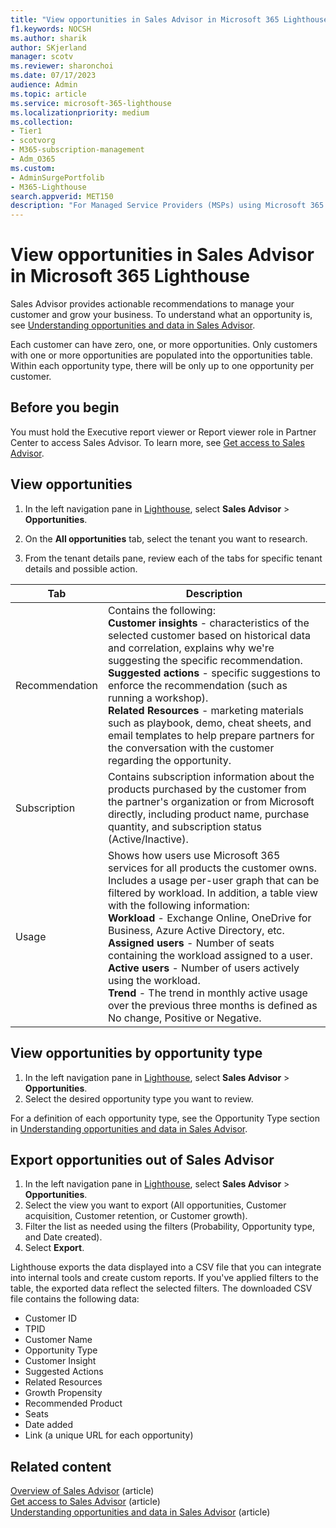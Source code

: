 ```yaml
---
title: "View opportunities in Sales Advisor in Microsoft 365 Lighthouse"
f1.keywords: NOCSH
ms.author: sharik
author: SKjerland
manager: scotv
ms.reviewer: sharonchoi
ms.date: 07/17/2023
audience: Admin
ms.topic: article
ms.service: microsoft-365-lighthouse
ms.localizationpriority: medium
ms.collection:
- Tier1
- scotvorg
- M365-subscription-management
- Adm_O365
ms.custom:
- AdminSurgePortfolib
- M365-Lighthouse                         
search.appverid: MET150
description: "For Managed Service Providers (MSPs) using Microsoft 365 Lighthouse, learn how to view sales opportunities using Sales Advisor."
---
```


# View opportunities in Sales Advisor in Microsoft 365 Lighthouse

Sales Advisor provides actionable recommendations to manage your customer and grow your business. To understand what an opportunity is, see [Understanding opportunities and data in Sales Advisor](m365-lighthouse-understanding-opportunities-and-data.md).

Each customer can have zero, one, or more opportunities. Only customers with one or more opportunities are populated into the opportunities table. Within each opportunity type, there will be only up to one opportunity per customer.

## Before you begin

You must hold the Executive report viewer or Report viewer role in Partner Center to access Sales Advisor. To learn more, see [Get access to Sales Advisor](m365-lighthouse-get-access-to-sales-advisor.md).

## View opportunities

1. In the left navigation pane in [Lighthouse](https://lighthouse.microsoft.com), select **Sales Advisor** > **Opportunities**.

2. On the **All opportunities** tab, select the tenant you want to research.

3. From the tenant details pane, review each of the tabs for specific tenant details and possible action.

|Tab      |Description  |
|---------|---------|
|Recommendation     |  Contains the following:  <br>**Customer insights** - characteristics of the selected customer based on historical data and correlation, explains why we're suggesting the specific recommendation.  <br>**Suggested actions** - specific suggestions to enforce the recommendation (such as running a workshop).  <br>**Related Resources** - marketing materials such as playbook, demo, cheat sheets, and email templates to help prepare partners for the conversation with the customer regarding the opportunity.       |
|Subscription     | Contains subscription information about the products purchased by the customer from the partner's organization or from Microsoft directly, including product name, purchase quantity, and subscription status (Active/Inactive).         |
|Usage     | Shows how users use Microsoft 365 services for all products the customer owns. Includes a usage per-user graph that can be filtered by workload. In addition, a table view with the following information:<br>**Workload** - Exchange Online, OneDrive for Business, Azure Active Directory, etc.<br>**Assigned users** - Number of seats containing the workload assigned to a user.<br>**Active users** - Number of users actively using the workload.<br>**Trend** - The trend in monthly active usage over the previous three months is defined as No change, Positive or Negative.        |

## View opportunities by opportunity type

1. In the left navigation pane in [Lighthouse](https://lighthouse.microsoft.com), select **Sales Advisor** > **Opportunities**.
2. Select the desired opportunity type you want to review.

For a definition of each opportunity type, see the Opportunity Type section in [Understanding opportunities and data in Sales Advisor](m365-lighthouse-understanding-opportunities-and-data.md).

## Export opportunities out of Sales Advisor

1. In the left navigation pane in [Lighthouse](https://lighthouse.microsoft.com), select **Sales Advisor** > **Opportunities**.
2. Select the view you want to export (All opportunities, Customer acquisition, Customer retention, or Customer growth).
3. Filter the list as needed using the filters (Probability, Opportunity type, and Date created).
4. Select **Export**.

Lighthouse exports the data displayed into a CSV file that you can integrate into internal tools and create custom reports. If you've applied filters to the table, the exported data reflect the selected filters. The downloaded CSV file contains the following data:

- Customer ID
- TPID
- Customer Name
- Opportunity Type
- Customer Insight
- Suggested Actions
- Related Resources
- Growth Propensity
- Recommended Product
- Seats
- Date added
- Link (a unique URL for each opportunity)

## Related content
  
[Overview of Sales Advisor](m365-lighthouse-sales-advisor-overview.md) (article)\
[Get access to Sales Advisor](m365-lighthouse-get-access-to-sales-advisor.md) (article)\
[Understanding opportunities and data in Sales Advisor](m365-lighthouse-understanding-opportunities-and-data.md) (article)
